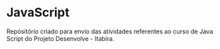 # JavaScript

Repósitório criado para envio das atividades referentes ao curso de Java Script do Projeto Desenvolve - Itabira.
